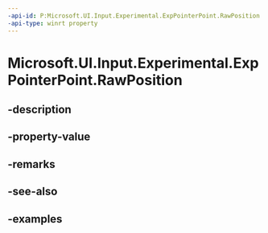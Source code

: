 ```yaml
---
-api-id: P:Microsoft.UI.Input.Experimental.ExpPointerPoint.RawPosition
-api-type: winrt property
---
```


# Microsoft.UI.Input.Experimental.ExpPointerPoint.RawPosition

<!--
public Windows.Foundation.Point RawPosition { get; }
-->


## -description

## -property-value

## -remarks

## -see-also

## -examples



